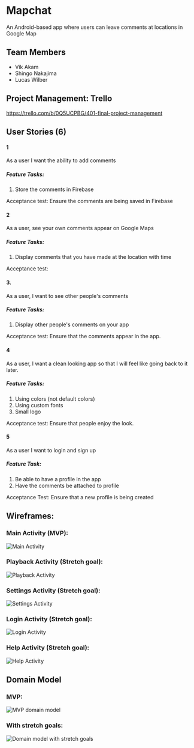 # Mapchat

An Android-based app where users can leave comments at locations in Google Map

## Team Members
- Vik Akam
- Shingo Nakajima
- Lucas Wilber

## Project Management: Trello
https://trello.com/b/0Q5UCPBG/401-final-project-management

## User Stories (6)
#### 1
As a user I want the ability to add comments 
##### Feature Tasks: 
1. Store the comments in Firebase 

Acceptance test: Ensure the comments are being saved in Firebase

#### 2
As a user, see your own comments appear on Google Maps 
##### Feature Tasks: 
1. Display comments that you have made at the location with time

Acceptance test: 

#### 3.
As a user, I want to see other people's comments 
##### Feature Tasks: 
1. Display other people's comments on your app 

Acceptance test: Ensure that the comments appear in the app. 

#### 4
As a user, I want a clean looking app so that I will feel like going back to it later. 
##### Feature Tasks: 
1. Using colors (not default colors)
2. Using custom fonts
3. Small logo 

Acceptance test: Ensure that people enjoy the look. 

#### 5  
As a user I want to login and sign up
##### Feature Task: 
1. Be able to have a profile in the app
2. Have the comments be attached to profile

Acceptance Test: Ensure that a new profile is being created 


## Wireframes:
 ### Main Activity (MVP):
 ![Main Activity](./assets/barbershop-main-activity.jpg)

 ### Playback Activity (Stretch goal):
 ![Playback Activity](./assets/barbershop-playback-activity.jpg)

 ### Settings Activity (Stretch goal):
 ![Settings Activity](./assets/barbershop-settings-activity.jpg)

 ### Login Activity (Stretch goal):
 ![Login Activity](./assets/barbershop-login-activity.jpg)

 ### Help Activity (Stretch goal):
 ![Help Activity](./assets/barbershop-help-activity.jpg)


 ## Domain Model
 ### MVP:
  ![MVP domain model](./assets/barbershop-mvp-domain-model.jpg)

  ### With stretch goals:
  ![Domain model with stretch goals](./assets/barbershop-domain-model.jpg)
